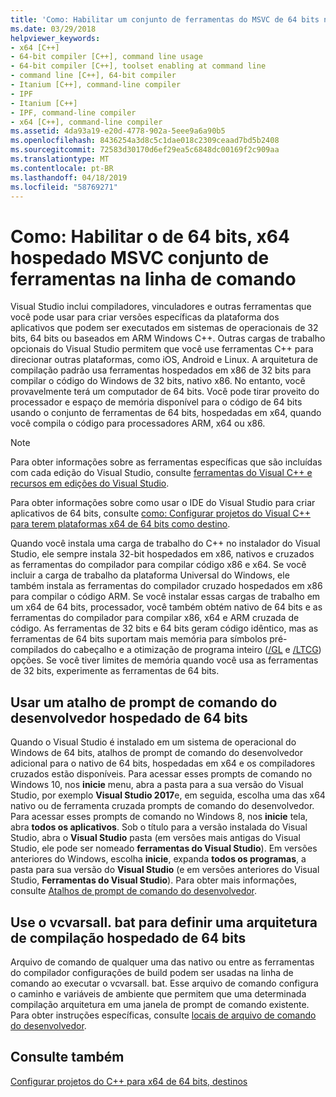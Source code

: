 ```yaml
---
title: 'Como: Habilitar um conjunto de ferramentas do MSVC de 64 bits na linha de comando'
ms.date: 03/29/2018
helpviewer_keywords:
- x64 [C++]
- 64-bit compiler [C++], command line usage
- 64-bit compiler [C++], toolset enabling at command line
- command line [C++], 64-bit compiler
- Itanium [C++], command-line compiler
- IPF
- Itanium [C++]
- IPF, command-line compiler
- x64 [C++], command-line compiler
ms.assetid: 4da93a19-e20d-4778-902a-5eee9a6a90b5
ms.openlocfilehash: 8436254a3d8c5c1dae018c2309ceaad7bd5b2408
ms.sourcegitcommit: 72583d30170d6ef29ea5c6848dc00169f2c909aa
ms.translationtype: MT
ms.contentlocale: pt-BR
ms.lasthandoff: 04/18/2019
ms.locfileid: "58769271"
---
```

# <a name="how-to-enable-a-64-bit-x64-hosted-msvc-toolset-on-the-command-line"></a>Como: Habilitar o de 64 bits, x64 hospedado MSVC conjunto de ferramentas na linha de comando

Visual Studio inclui compiladores, vinculadores e outras ferramentas que você pode usar para criar versões específicas da plataforma dos aplicativos que podem ser executados em sistemas de operacionais de 32 bits, 64 bits ou baseados em ARM Windows C++. Outras cargas de trabalho opcionais do Visual Studio permitem que você use ferramentas C++ para direcionar outras plataformas, como iOS, Android e Linux. A arquitetura de compilação padrão usa ferramentas hospedados em x86 de 32 bits para compilar o código do Windows de 32 bits, nativo x86. No entanto, você provavelmente terá um computador de 64 bits. Você pode tirar proveito do processador e espaço de memória disponível para o código de 64 bits usando o conjunto de ferramentas de 64 bits, hospedadas em x64, quando você compila o código para processadores ARM, x64 ou x86.

> [!NOTE]
> Para obter informações sobre as ferramentas específicas que são incluídas com cada edição do Visual Studio, consulte [ferramentas do Visual C++ e recursos em edições do Visual Studio](../overview/visual-cpp-tools-and-features-in-visual-studio-editions.md).
>
> Para obter informações sobre como usar o IDE do Visual Studio para criar aplicativos de 64 bits, consulte [como: Configurar projetos do Visual C++ para terem plataformas x64 de 64 bits como destino](how-to-configure-visual-cpp-projects-to-target-64-bit-platforms.md).

Quando você instala uma carga de trabalho do C++ no instalador do Visual Studio, ele sempre instala 32-bit hospedados em x86, nativos e cruzados as ferramentas do compilador para compilar código x86 e x64. Se você incluir a carga de trabalho da plataforma Universal do Windows, ele também instala as ferramentas do compilador cruzado hospedados em x86 para compilar o código ARM. Se você instalar essas cargas de trabalho em um x64 de 64 bits, processador, você também obtém nativo de 64 bits e as ferramentas do compilador para compilar x86, x64 e ARM cruzada de código. As ferramentas de 32 bits e 64 bits geram código idêntico, mas as ferramentas de 64 bits suportam mais memória para símbolos pré-compilados do cabeçalho e a otimização de programa inteiro ([/GL](reference/gl-whole-program-optimization.md) e [/LTCG](reference/ltcg-link-time-code-generation.md)) opções. Se você tiver limites de memória quando você usa as ferramentas de 32 bits, experimente as ferramentas de 64 bits.

## <a name="use-a-64-bit-hosted-developer-command-prompt-shortcut"></a>Usar um atalho de prompt de comando do desenvolvedor hospedado de 64 bits

Quando o Visual Studio é instalado em um sistema de operacional do Windows de 64 bits, atalhos de prompt de comando do desenvolvedor adicional para o nativo de 64 bits, hospedadas em x64 e os compiladores cruzados estão disponíveis. Para acessar esses prompts de comando no Windows 10, nos **inicie** menu, abra a pasta para a sua versão do Visual Studio, por exemplo **Visual Studio 2017**e, em seguida, escolha uma das x64 nativo ou de ferramenta cruzada prompts de comando do desenvolvedor. Para acessar esses prompts de comando no Windows 8, nos **inicie** tela, abra **todos os aplicativos**. Sob o título para a versão instalada do Visual Studio, abra o **Visual Studio** pasta (em versões mais antigas do Visual Studio, ele pode ser nomeado **ferramentas do Visual Studio**). Em versões anteriores do Windows, escolha **inicie**, expanda **todos os programas**, a pasta para sua versão do **Visual Studio** (e em versões anteriores do Visual Studio,  **Ferramentas do Visual Studio**). Para obter mais informações, consulte [Atalhos de prompt de comando do desenvolvedor](building-on-the-command-line.md#developer_command_prompt_shortcuts).

## <a name="use-vcvarsallbat-to-set-a-64-bit-hosted-build-architecture"></a>Use o vcvarsall. bat para definir uma arquitetura de compilação hospedado de 64 bits

Arquivo de comando de qualquer uma das nativo ou entre as ferramentas do compilador configurações de build podem ser usadas na linha de comando ao executar o vcvarsall. bat. Esse arquivo de comando configura o caminho e variáveis de ambiente que permitem que uma determinada compilação arquitetura em uma janela de prompt de comando existente. Para obter instruções específicas, consulte [locais de arquivo de comando do desenvolvedor](building-on-the-command-line.md#developer_command_file_locations).

## <a name="see-also"></a>Consulte também

[Configurar projetos do C++ para x64 de 64 bits, destinos](configuring-programs-for-64-bit-visual-cpp.md)<br/>
